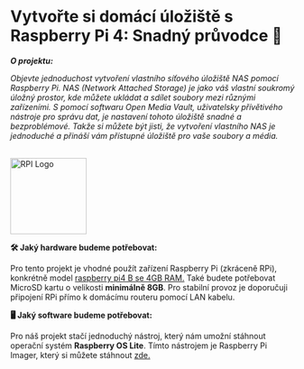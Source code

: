 # Vytvořte si domácí úložiště s Raspberry Pi 4: Snadný průvodce 🚀

<!-- Seznámení s projektem -->

***O projektu:***

*Objevte jednoduchost vytvoření vlastního síťového úložiště NAS pomocí Raspberry Pi. NAS (Network Attached Storage) je jako váš vlastní soukromý úložný prostor, kde můžete ukládat a sdílet soubory mezi různými zařízeními. S pomocí softwaru Open Media Vault, uživatelsky přívětivého nástroje pro správu dat, je nastavení tohoto úložiště snadné a bezproblémové. Takže si můžete být jisti, že vytvoření vlastního NAS je jednoduché a přináší vám přístupné úložiště pro vaše soubory a média.*

<br>

<!-- Logo projektu -->

<img src="https://cdn.icon-icons.com/icons2/2389/PNG/512/raspberry_pi_logo_icon_144943.png" alt="RPI Logo" width="135" height="">

<br>

<!-- Co je potřeba -->

**🛠️ Jaký hardware budeme potřebovat:**

Pro tento projekt je vhodné použít zařízení Raspberry Pi (zkráceně RPi), konkrétně model [raspberry pi4 B se 4GB RAM.](https://rpishop.cz/raspberry-pi-4/1598-raspberry-pi-4-model-b-4gb-ram.html) Také budete potřebovat MicroSD kartu o velikosti **minimálně 8GB**. Pro stabilní provoz je doporučuji připojení RPi přímo k domácímu routeru pomocí LAN kabelu. 

**🖥️ Jaký software budeme potřebovat:**

Pro náš projekt stačí jednoduchý nástroj, který nám umožní stáhnout operační systém **Raspberry OS Lite**. Tímto nástrojem je Raspberry Pi Imager, který si můžete stáhnout [zde.](https://www.raspberrypi.com/software/) 


